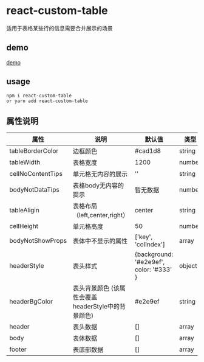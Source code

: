 # react-custom-table
适用于表格某些行的信息需要合并展示的场景
## demo
[demo](https://whishiper.github.io/react-custom-table/index.html)
## usage
```
npm i react-custom-table 
or yarn add react-custom-table
```
## 属性说明
| 属性              | 说明                 | 默认值   | 类型   |
| ----------------- | -------------------- | -------- | ------ |
| tableBorderColor  | 边框颜色             | #cad1d8  | string |
| tableWidth        | 表格宽度             | 1200     | number |
| cellNoContentTips | 单元格无内容的展示   | ''       | string |
| bodyNotDataTips   | 表格body无内容的提示 | 暂无数据 | number |
| tableAligin      | 表格布局（left,center,right）                      | center                                    | string |
| cellHeight       | 单元格高度                                         | 50                                        | number |
| bodyNotShowProps | 表体中不显示的属性                                 | ['key', 'colIndex']                       | array  |
| headerStyle      | 表头样式                                           | {background: '#e2e9ef',  color: '#333'  } | object |
| headerBgColor    | 表头背景颜色 (该属性会覆盖headerStyle中的背景颜色) | #e2e9ef                                   | string |
| header           | 表头数据                                           | []                                        | array  |
| body             | 表体数据                                           | []                                        | array  |
| footer           | 表底部数据                                         | []                                        | array  |